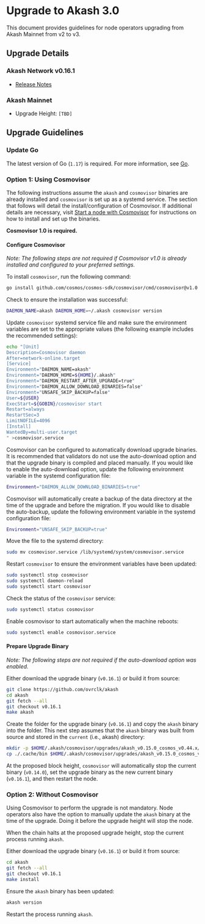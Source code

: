 # Upgrade to Akash 3.0

This document provides guidelines for node operators upgrading from Akash Mainnet from v2 to v3.

## Upgrade Details

### Akash Network v0.16.1

* [Release Notes](https://github.com/ovrclk/akash/releases/tag/v0.16.1)

### Akash Mainnet

* Upgrade Height: `[TBD]`

## Upgrade Guidelines

### Update Go

The latest version of Go (`1.17`) is required. For more information, see [Go](https://golang.org).

### Option 1: Using Cosmovisor

The following instructions assume the `akash` and `cosmovisor` binaries are already installed and `cosmovisor` is set up as a systemd service. The section that follows will detail the install/configuration of Cosmovisor. If additional details are necessary, visit [Start a node with Cosmovisor](../../guides/node/cosmovisor.md) for instructions on how to install and set up the binaries.

**Cosmovisor 1.0 is required.**

#### Configure Cosmovisor

_Note: The following steps are not required if Cosmovisor v1.0 is already installed and configured to your preferred settings._

To install `cosmovisor`, run the following command:

```bash
go install github.com/cosmos/cosmos-sdk/cosmovisor/cmd/cosmovisor@v1.0
```

Check to ensure the installation was successful:

```bash
DAEMON_NAME=akash DAEMON_HOME=~/.akash cosmovisor version
```

Update `cosmovisor` systemd service file and make sure the environment variables are set to the appropriate values (the following example includes the recommended settings):

```bash
echo "[Unit]
Description=Cosmovisor daemon
After=network-online.target
[Service]
Environment="DAEMON_NAME=akash"
Environment="DAEMON_HOME=${HOME}/.akash"
Environment="DAEMON_RESTART_AFTER_UPGRADE=true"
Environment="DAEMON_ALLOW_DOWNLOAD_BINARIES=false"
Environment="UNSAFE_SKIP_BACKUP=false"
User=${USER}
ExecStart=${GOBIN}/cosmovisor start
Restart=always
RestartSec=3
LimitNOFILE=4096
[Install]
WantedBy=multi-user.target
" >cosmovisor.service
```

Cosmovisor can be configured to automatically download upgrade binaries. It is recommended that validators do not use the auto-download option and that the upgrade binary is compiled and placed manually. If you would like to enable the auto-download option, update the following environment variable in the systemd configuration file:

```bash
Environment="DAEMON_ALLOW_DOWNLOAD_BINARIES=true"
```

Cosmovisor will automatically create a backup of the data directory at the time of the upgrade and before the migration. If you would like to disable the auto-backup, update the following environment variable in the systemd configuration file:

```bash
Environment="UNSAFE_SKIP_BACKUP=true"
```

Move the file to the systemd directory:

```bash
sudo mv cosmovisor.service /lib/systemd/system/cosmovisor.service
```

Restart `cosmovisor` to ensure the environment variables have been updated:

```bash
sudo systemctl stop cosmovisor
sudo systemctl daemon-reload
sudo systemctl start cosmovisor
```

Check the status of the `cosmovisor` service:

```bash
sudo systemctl status cosmovisor
```

Enable cosmovisor to start automatically when the machine reboots:

```bash
sudo systemctl enable cosmovisor.service
```

#### Prepare Upgrade Binary

_Note: The following steps are not required if the auto-download option was enabled._

Either download the upgrade binary (`v0.16.1`) or build it from source:

```bash
git clone https://github.com/ovrclk/akash
cd akash
git fetch --all
git checkout v0.16.1
make akash
```

Create the folder for the upgrade binary (`v0.16.1`) and copy the `akash` binary into the folder. This next step assumes that the `akash` binary was built from source and stored in the `current` (i.e., akash) directory:

```bash
mkdir -p $HOME/.akash/cosmovisor/upgrades/akash_v0.15.0_cosmos_v0.44.x/bin
cp ./.cache/bin $HOME/.akash/cosmovisor/upgrades/akash_v0.15.0_cosmos_v0.44.x/bin
```

At the proposed block height, `cosmovisor` will automatically stop the current binary (`v0.14.0`), set the upgrade binary as the new current binary (`v0.16.1`), and then restart the node.

### Option 2: Without Cosmovisor

Using Cosmovisor to perform the upgrade is not mandatory. Node operators also have the option to manually update the `akash` binary at the time of the upgrade. Doing it before the upgrade height will stop the node.

When the chain halts at the proposed upgrade height, stop the current process running `akash`.

Either download the upgrade binary (`v0.16.1`) or build it from source:

```bash
cd akash
git fetch --all
git checkout v0.16.1
make install
```

Ensure the `akash` binary has been updated:

```bash
akash version
```

Restart the process running `akash`.
